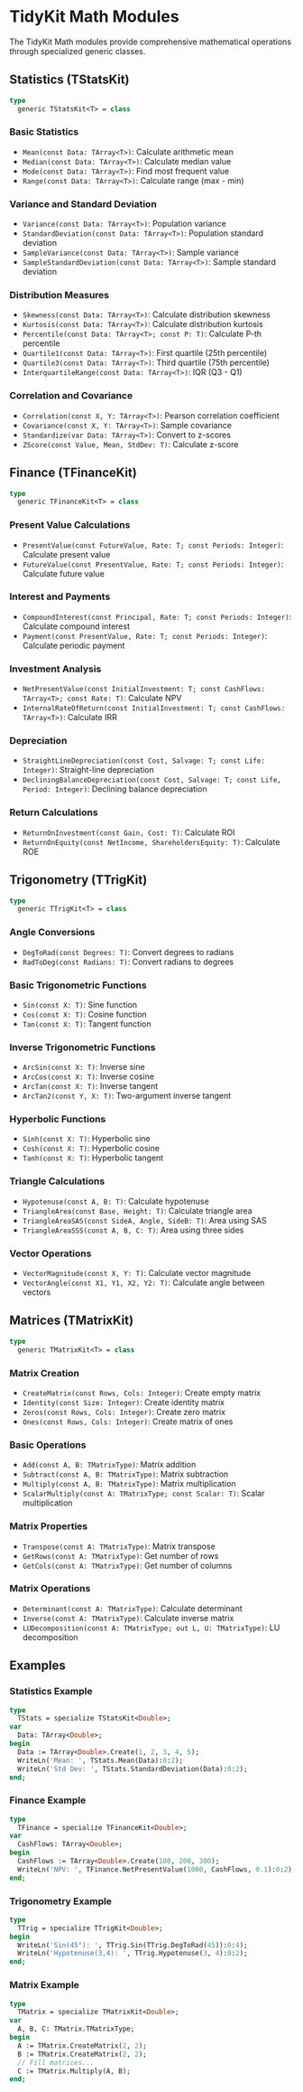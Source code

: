 # TidyKit Math Modules

The TidyKit Math modules provide comprehensive mathematical operations through specialized generic classes.

## Statistics (TStatsKit)

```pascal
type
  generic TStatsKit<T> = class
```

### Basic Statistics
- `Mean(const Data: TArray<T>)`: Calculate arithmetic mean
- `Median(const Data: TArray<T>)`: Calculate median value
- `Mode(const Data: TArray<T>)`: Find most frequent value
- `Range(const Data: TArray<T>)`: Calculate range (max - min)

### Variance and Standard Deviation
- `Variance(const Data: TArray<T>)`: Population variance
- `StandardDeviation(const Data: TArray<T>)`: Population standard deviation
- `SampleVariance(const Data: TArray<T>)`: Sample variance
- `SampleStandardDeviation(const Data: TArray<T>)`: Sample standard deviation

### Distribution Measures
- `Skewness(const Data: TArray<T>)`: Calculate distribution skewness
- `Kurtosis(const Data: TArray<T>)`: Calculate distribution kurtosis
- `Percentile(const Data: TArray<T>; const P: T)`: Calculate P-th percentile
- `Quartile1(const Data: TArray<T>)`: First quartile (25th percentile)
- `Quartile3(const Data: TArray<T>)`: Third quartile (75th percentile)
- `InterquartileRange(const Data: TArray<T>)`: IQR (Q3 - Q1)

### Correlation and Covariance
- `Correlation(const X, Y: TArray<T>)`: Pearson correlation coefficient
- `Covariance(const X, Y: TArray<T>)`: Sample covariance
- `Standardize(var Data: TArray<T>)`: Convert to z-scores
- `ZScore(const Value, Mean, StdDev: T)`: Calculate z-score

## Finance (TFinanceKit)

```pascal
type
  generic TFinanceKit<T> = class
```

### Present Value Calculations
- `PresentValue(const FutureValue, Rate: T; const Periods: Integer)`: Calculate present value
- `FutureValue(const PresentValue, Rate: T; const Periods: Integer)`: Calculate future value

### Interest and Payments
- `CompoundInterest(const Principal, Rate: T; const Periods: Integer)`: Calculate compound interest
- `Payment(const PresentValue, Rate: T; const Periods: Integer)`: Calculate periodic payment

### Investment Analysis
- `NetPresentValue(const InitialInvestment: T; const CashFlows: TArray<T>; const Rate: T)`: Calculate NPV
- `InternalRateOfReturn(const InitialInvestment: T; const CashFlows: TArray<T>)`: Calculate IRR

### Depreciation
- `StraightLineDepreciation(const Cost, Salvage: T; const Life: Integer)`: Straight-line depreciation
- `DecliningBalanceDepreciation(const Cost, Salvage: T; const Life, Period: Integer)`: Declining balance depreciation

### Return Calculations
- `ReturnOnInvestment(const Gain, Cost: T)`: Calculate ROI
- `ReturnOnEquity(const NetIncome, ShareholdersEquity: T)`: Calculate ROE

## Trigonometry (TTrigKit)

```pascal
type
  generic TTrigKit<T> = class
```

### Angle Conversions
- `DegToRad(const Degrees: T)`: Convert degrees to radians
- `RadToDeg(const Radians: T)`: Convert radians to degrees

### Basic Trigonometric Functions
- `Sin(const X: T)`: Sine function
- `Cos(const X: T)`: Cosine function
- `Tan(const X: T)`: Tangent function

### Inverse Trigonometric Functions
- `ArcSin(const X: T)`: Inverse sine
- `ArcCos(const X: T)`: Inverse cosine
- `ArcTan(const X: T)`: Inverse tangent
- `ArcTan2(const Y, X: T)`: Two-argument inverse tangent

### Hyperbolic Functions
- `Sinh(const X: T)`: Hyperbolic sine
- `Cosh(const X: T)`: Hyperbolic cosine
- `Tanh(const X: T)`: Hyperbolic tangent

### Triangle Calculations
- `Hypotenuse(const A, B: T)`: Calculate hypotenuse
- `TriangleArea(const Base, Height: T)`: Calculate triangle area
- `TriangleAreaSAS(const SideA, Angle, SideB: T)`: Area using SAS
- `TriangleAreaSSS(const A, B, C: T)`: Area using three sides

### Vector Operations
- `VectorMagnitude(const X, Y: T)`: Calculate vector magnitude
- `VectorAngle(const X1, Y1, X2, Y2: T)`: Calculate angle between vectors

## Matrices (TMatrixKit)

```pascal
type
  generic TMatrixKit<T> = class
```

### Matrix Creation
- `CreateMatrix(const Rows, Cols: Integer)`: Create empty matrix
- `Identity(const Size: Integer)`: Create identity matrix
- `Zeros(const Rows, Cols: Integer)`: Create zero matrix
- `Ones(const Rows, Cols: Integer)`: Create matrix of ones

### Basic Operations
- `Add(const A, B: TMatrixType)`: Matrix addition
- `Subtract(const A, B: TMatrixType)`: Matrix subtraction
- `Multiply(const A, B: TMatrixType)`: Matrix multiplication
- `ScalarMultiply(const A: TMatrixType; const Scalar: T)`: Scalar multiplication

### Matrix Properties
- `Transpose(const A: TMatrixType)`: Matrix transpose
- `GetRows(const A: TMatrixType)`: Get number of rows
- `GetCols(const A: TMatrixType)`: Get number of columns

### Matrix Operations
- `Determinant(const A: TMatrixType)`: Calculate determinant
- `Inverse(const A: TMatrixType)`: Calculate inverse matrix
- `LUDecomposition(const A: TMatrixType; out L, U: TMatrixType)`: LU decomposition

## Examples

### Statistics Example
```pascal
type
  TStats = specialize TStatsKit<Double>;
var
  Data: TArray<Double>;
begin
  Data := TArray<Double>.Create(1, 2, 3, 4, 5);
  WriteLn('Mean: ', TStats.Mean(Data):0:2);
  WriteLn('Std Dev: ', TStats.StandardDeviation(Data):0:2);
end;
```

### Finance Example
```pascal
type
  TFinance = specialize TFinanceKit<Double>;
var
  CashFlows: TArray<Double>;
begin
  CashFlows := TArray<Double>.Create(100, 200, 300);
  WriteLn('NPV: ', TFinance.NetPresentValue(1000, CashFlows, 0.1):0:2);
end;
```

### Trigonometry Example
```pascal
type
  TTrig = specialize TTrigKit<Double>;
begin
  WriteLn('Sin(45°): ', TTrig.Sin(TTrig.DegToRad(45)):0:4);
  WriteLn('Hypotenuse(3,4): ', TTrig.Hypotenuse(3, 4):0:2);
end;
```

### Matrix Example
```pascal
type
  TMatrix = specialize TMatrixKit<Double>;
var
  A, B, C: TMatrix.TMatrixType;
begin
  A := TMatrix.CreateMatrix(2, 2);
  B := TMatrix.CreateMatrix(2, 2);
  // Fill matrices...
  C := TMatrix.Multiply(A, B);
end;
``` 